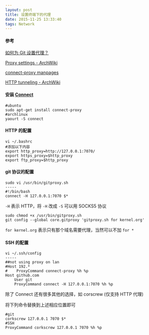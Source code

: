 ```yaml
---
layout: post
title: 设置终端下的代理
date: 2015-11-25 13:33:40
tags: Network
---
```



#### 参考

[如何为 Git 设置代理？](http://segmentfault.com/q/1010000000118837/a-1020000000132541)

[Proxy settings - ArchWiki](https://wiki.archlinux.org/index.php/Proxy_settings)

[connect-proxy manpages](http://manpages.ubuntu.com/manpages/natty/man1/connect-proxy.1.html)

[HTTP tunneling - ArchWiki](https://wiki.archlinux.org/index.php/HTTP_tunneling)

#### 安装 [Connect](https://bitbucket.org/gotoh/connect/wiki/Home)

```shell
#ubuntu
sudo apt-get install connect-proxy
#archlinux
yaourt -S connect
```

#### HTTP 的配置

```shell
vi ~/.bashrc
#添加以下内容
export http_proxy=http://127.0.0.1:7070/
export https_proxy=$http_proxy
export ftp_proxy=$http_proxy
```

#### git 协议的配置

```shell
sudo vi /usr/bin/gitproxy.sh
-----
#!/bin/bash
connect -H 127.0.0.1:7070 $*
```

`-H` 表示 HTTP，将 `-H` 改成 `-S` 可以用 SOCKS5 协议

```
sudo chmod +x /usr/bin/gitproxy.sh
git config --global core.gitproxy 'gitproxy.sh for kernel.org'
```

`for kernel.org` 表示只有那个域名需要代理，当然可以不加 `for *`

#### SSH 的配置

```shell
vi ~/.ssh/config
-----
##not using proxy on lan
#Host 192.*
#    ProxyCommand connect-proxy %h %p
Host github.com
    User git
    ProxyCommand connect -H 127.0.0.1:7070 %h %p
```

除了 Connect 还有很多其他的选择，如 corscrew (仅支持 HTTP 代理)

将下列命令替换到上述相应位置即可

```shell
#git
corkscrew 127.0.0.1 7070 $*
#SSH
ProxyCommand corkscrew 127.0.0.1 7070 %h %p
```
